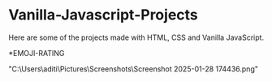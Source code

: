 # Vanilla-Javascript-Projects

Here are some of the projects made with HTML, CSS and Vanilla JavaScript.

*EMOJI-RATING

"C:\Users\aditi\Pictures\Screenshots\Screenshot 2025-01-28 174436.png"
